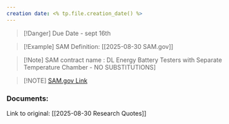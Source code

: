 ```yaml
---
creation date: <% tp.file.creation_date() %>
---
```

> [!Danger] Due Date - sept 16th

> [!Example] SAM Definition: [[2025-08-30 SAM.gov]]

> [!Note] SAM contract name : DL Energy Battery Testers with Separate Temperature Chamber - NO SUBSTITUTIONS]

> [!NOTE] [SAM.gov Link](https://sam.gov/search/?index=_all&page=1&pageSize=25&sort=-modifiedDate&sfm%5Bstatus%5D%5Bis_active%5D=true&sfm%5Bstatus%5D%5Bis_inactive%5D=true&sfm%5BsimpleSearch%5D%5BkeywordRadio%5D=ALL&sfm%5BsimpleSearch%5D%5BkeywordTags%5D%5B0%5D%5Bvalue%5D=LVE467207)
> 


### Documents:

Link to original: [[2025-08-30 Research Quotes]]